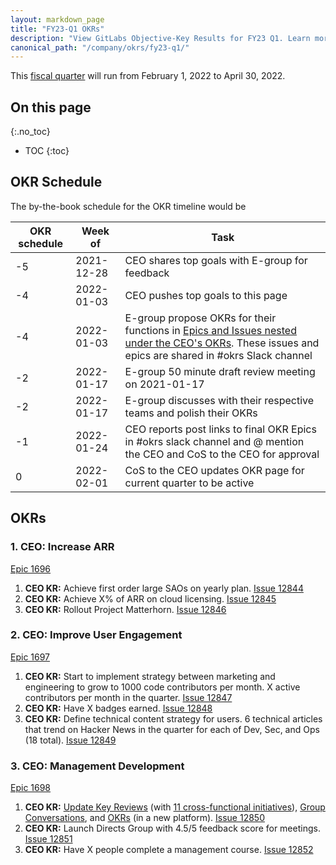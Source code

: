 ```yaml
---
layout: markdown_page
title: "FY23-Q1 OKRs"
description: "View GitLabs Objective-Key Results for FY23 Q1. Learn more here!"
canonical_path: "/company/okrs/fy23-q1/"
---
```


This [fiscal quarter](/handbook/finance/#fiscal-year) will run from February 1, 2022 to April 30, 2022.

## On this page
{:.no_toc}

- TOC
{:toc}

## OKR Schedule
The by-the-book schedule for the OKR timeline would be

| OKR schedule | Week of | Task |
| ------ | ------ | ------ |
| -5 | 2021-12-28 | CEO shares top goals with E-group for feedback |
| -4 | 2022-01-03 | CEO pushes top goals to this page |
| -4 | 2022-01-03 | E-group propose OKRs for their functions in [Epics and Issues nested under the CEO's OKRs](/company/okrs/#executives-propose-okrs-for-their-functions). These issues and epics are shared in #okrs Slack channel |
| -2 | 2022-01-17 | E-group 50 minute draft review meeting on 2021-01-17 |
| -2 | 2022-01-17 | E-group discusses with their respective teams and polish their OKRs |
| -1 | 2022-01-24 | CEO reports post links to final OKR Epics in #okrs slack channel and @ mention the CEO and CoS to the CEO for approval |
| 0  | 2022-02-01 | CoS to the CEO updates OKR page for current quarter to be active |


## OKRs

### 1. CEO: Increase ARR
[Epic 1696](https://gitlab.com/groups/gitlab-com/-/epics/1696)
   1. **CEO KR:** Achieve first order large SAOs on yearly plan. [Issue 12844](https://gitlab.com/gitlab-com/www-gitlab-com/-/issues/12844)
   1. **CEO KR:** Achieve X% of ARR on cloud licensing. [Issue 12845](https://gitlab.com/gitlab-com/www-gitlab-com/-/issues/12845)
   1. **CEO KR:** Rollout Project Matterhorn. [Issue 12846](https://gitlab.com/gitlab-com/www-gitlab-com/-/issues/12846)

### 2. CEO: Improve User Engagement
[Epic 1697](https://gitlab.com/groups/gitlab-com/-/epics/1697)
   1. **CEO KR:** Start to implement strategy between marketing and engineering to grow to 1000 code contributors per month. X active contributors per month in the quarter. [Issue 12847](https://gitlab.com/gitlab-com/www-gitlab-com/-/issues/12847)
   1. **CEO KR:** Have X badges earned. [Issue 12848](https://gitlab.com/gitlab-com/www-gitlab-com/-/issues/12848)
   1. **CEO KR:** Define technical content strategy for users. 6 technical articles that trend on Hacker News in the quarter for each of Dev, Sec, and Ops (18 total). [Issue 12849](https://gitlab.com/gitlab-com/www-gitlab-com/-/issues/12849)

### 3. CEO: Management Development
[Epic 1698](https://gitlab.com/groups/gitlab-com/-/epics/1698)
   1. **CEO KR:** [Update Key Reviews](/handbook/key-review/) (with [11 cross-functional initiatives](https://about.gitlab.com/company/team/structure/working-groups/#11-cross-functional-initiatives)), [Group Conversations](/handbook/group-conversations/), and [OKRs](/company/okrs/) (in a new platform). [Issue 12850](https://gitlab.com/gitlab-com/www-gitlab-com/-/issues/12850)
   1. **CEO KR:** Launch Directs Group with 4.5/5 feedback score for meetings. [Issue 12851](https://gitlab.com/gitlab-com/www-gitlab-com/-/issues/12851)
   1. **CEO KR:** Have X people complete a management course. [Issue 12852](https://gitlab.com/gitlab-com/www-gitlab-com/-/issues/12852)



